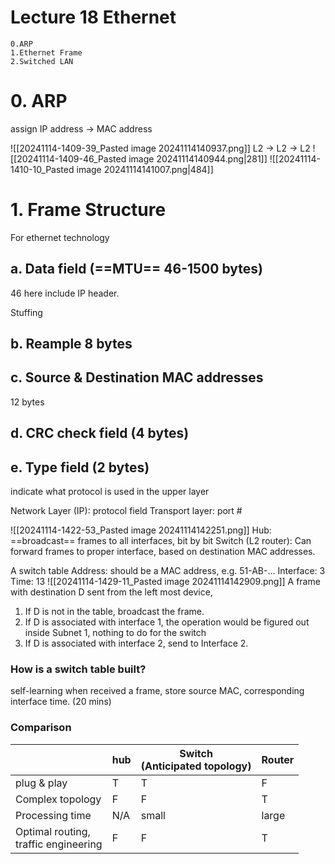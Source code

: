 # Lecture 18 Ethernet

```
0.ARP 
1.Ethernet Frame
2.Switched LAN
```

# 0. ARP

assign IP address -> MAC address 

![[20241114-1409-39_Pasted image 20241114140937.png]]
L2 -> L2 -> L2
![[20241114-1409-46_Pasted image 20241114140944.png|281]]
![[20241114-1410-10_Pasted image 20241114141007.png|484]]

# 1. Frame Structure 

For ethernet technology
## a. Data field (==MTU== 46-1500 bytes) 

46 here include IP header. 

Stuffing 

## b. Reample 8 bytes

## c. Source & Destination MAC addresses

12 bytes

## d. CRC check field (4 bytes)

## e. Type field (2 bytes)

indicate what protocol is used in the upper layer 

Network Layer (IP): protocol field 
Transport layer: port #


![[20241114-1422-53_Pasted image 20241114142251.png]]
Hub: ==broadcast== frames to all interfaces, bit by bit 
Switch (L2 router): Can forward frames to proper interface, based on destination MAC addresses. 

A switch table 
Address: should be a MAC address, e.g. 51-AB-...
Interface: 3
Time: 13
![[20241114-1429-11_Pasted image 20241114142909.png]]
A frame with destination D sent from the left most device,
1. If D is not in the table, broadcast the frame.
2. If D is associated with interface 1, the operation would be figured out inside Subnet 1, nothing to do for the switch
3. If D is associated with interface 2, send to Interface 2. 

### How is a switch table built?

self-learning
when received a frame, 
	store source MAC, 
	corresponding interface time. (20 mins)

### Comparison 

|                                          | hub | Switch<br>(Anticipated topology) | Router |
| ---------------------------------------- | --- | -------------------------------- | ------ |
| plug & play                              | T   | T                                | F      |
| Complex topology                         | F   | F                                | T      |
| Processing time                          | N/A | small                            | large  |
| Optimal routing, <br>traffic engineering | F   | F                                | T      |

